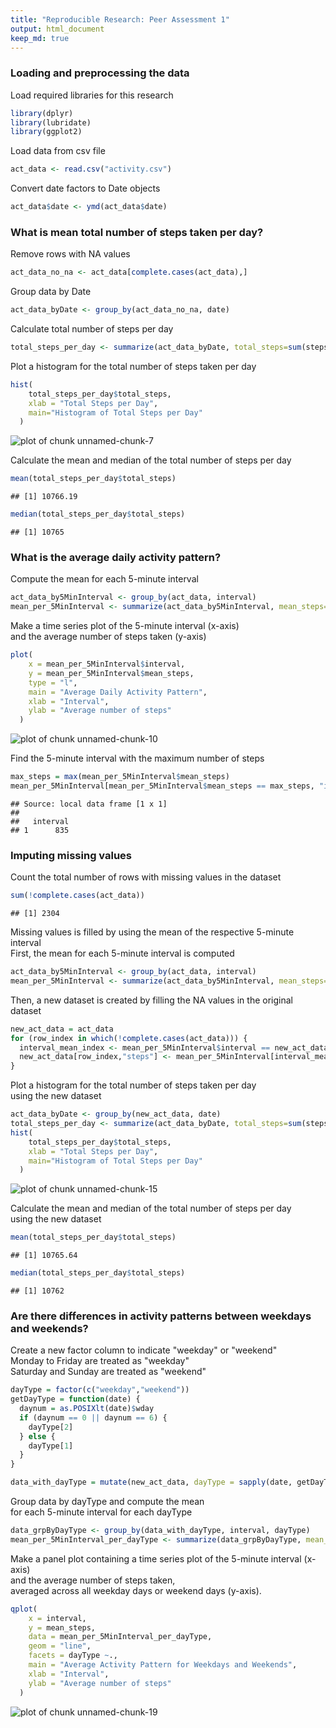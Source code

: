 ```yaml
---
title: "Reproducible Research: Peer Assessment 1"
output: html_document
keep_md: true
---
```



### **Loading and preprocessing the data**

Load required libraries for this research

```r
library(dplyr)
library(lubridate)
library(ggplot2)
```
Load data from csv file

```r
act_data <- read.csv("activity.csv")
```
Convert date factors to Date objects

```r
act_data$date <- ymd(act_data$date)
```


### **What is mean total number of steps taken per day?**

Remove rows with NA values

```r
act_data_no_na <- act_data[complete.cases(act_data),]
```
Group data by Date

```r
act_data_byDate <- group_by(act_data_no_na, date)
```
Calculate total number of steps per day

```r
total_steps_per_day <- summarize(act_data_byDate, total_steps=sum(steps))
```
Plot a histogram for the total number of steps taken per day

```r
hist(
    total_steps_per_day$total_steps,
    xlab = "Total Steps per Day",
    main="Histogram of Total Steps per Day"
  )
```

![plot of chunk unnamed-chunk-7](figure/unnamed-chunk-7-1.png) 

Calculate the mean and median of the total number of steps per day

```r
mean(total_steps_per_day$total_steps)
```

```
## [1] 10766.19
```

```r
median(total_steps_per_day$total_steps)
```

```
## [1] 10765
```


### **What is the average daily activity pattern?**

Compute the mean for each 5-minute interval

```r
act_data_by5MinInterval <- group_by(act_data, interval)
mean_per_5MinInterval <- summarize(act_data_by5MinInterval, mean_steps=round(mean(steps,na.rm = T))) 
```
Make a time series plot of the 5-minute interval (x-axis)  
and the average number of steps taken (y-axis)

```r
plot(
    x = mean_per_5MinInterval$interval,
    y = mean_per_5MinInterval$mean_steps,
    type = "l",
    main = "Average Daily Activity Pattern",
    xlab = "Interval",
    ylab = "Average number of steps"
  )
```

![plot of chunk unnamed-chunk-10](figure/unnamed-chunk-10-1.png) 

Find the 5-minute interval with the maximum number of steps

```r
max_steps = max(mean_per_5MinInterval$mean_steps)
mean_per_5MinInterval[mean_per_5MinInterval$mean_steps == max_steps, "interval"]
```

```
## Source: local data frame [1 x 1]
## 
##   interval
## 1      835
```


### **Imputing missing values**

Count the total number of rows with missing values in the dataset

```r
sum(!complete.cases(act_data))
```

```
## [1] 2304
```
Missing values is filled by using the mean of the respective 5-minute interval  
First, the mean for each 5-minute interval is computed

```r
act_data_by5MinInterval <- group_by(act_data, interval)
mean_per_5MinInterval <- summarize(act_data_by5MinInterval, mean_steps=round(mean(steps,na.rm = T)))
```
Then, a new dataset is created by filling the NA values in the original dataset

```r
new_act_data = act_data
for (row_index in which(!complete.cases(act_data))) {
  interval_mean_index <- mean_per_5MinInterval$interval == new_act_data[row_index,"interval"]
  new_act_data[row_index,"steps"] <- mean_per_5MinInterval[interval_mean_index,"mean_steps"]
}
```
Plot a histogram for the total number of steps taken per day  
using the new dataset

```r
act_data_byDate <- group_by(new_act_data, date)
total_steps_per_day <- summarize(act_data_byDate, total_steps=sum(steps))
hist(
    total_steps_per_day$total_steps,
    xlab = "Total Steps per Day",
    main="Histogram of Total Steps per Day"
  )
```

![plot of chunk unnamed-chunk-15](figure/unnamed-chunk-15-1.png) 

Calculate the mean and median of the total number of steps per day  
using the new dataset

```r
mean(total_steps_per_day$total_steps)
```

```
## [1] 10765.64
```

```r
median(total_steps_per_day$total_steps)
```

```
## [1] 10762
```


### **Are there differences in activity patterns between weekdays and weekends?**

Create a new factor column to indicate "weekday" or "weekend"  
Monday to Friday are treated as "weekday"  
Saturday and Sunday are treated as "weekend"  

```r
dayType = factor(c("weekday","weekend"))
getDayType = function(date) {
  daynum = as.POSIXlt(date)$wday
  if (daynum == 0 || daynum == 6) {
    dayType[2]
  } else {
    dayType[1]
  }
}

data_with_dayType = mutate(new_act_data, dayType = sapply(date, getDayType))
```
Group data by dayType and compute the mean  
for each 5-minute interval for each dayType

```r
data_grpByDayType <- group_by(data_with_dayType, interval, dayType)
mean_per_5MinInterval_per_dayType <- summarize(data_grpByDayType, mean_steps=round(mean(steps,na.rm = T)))
```
Make a panel plot containing a time series plot of the 5-minute interval (x-axis)  
and the average number of steps taken,  
averaged across all weekday days or weekend days (y-axis).

```r
qplot(
    x = interval,
    y = mean_steps,
    data = mean_per_5MinInterval_per_dayType,
    geom = "line",
    facets = dayType ~.,
    main = "Average Activity Pattern for Weekdays and Weekends",
    xlab = "Interval",
    ylab = "Average number of steps"
  )
```

![plot of chunk unnamed-chunk-19](figure/unnamed-chunk-19-1.png) 
